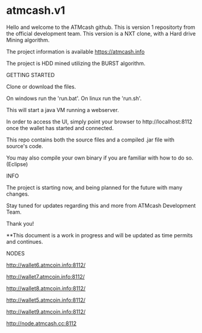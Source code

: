 # atmcash.v1

Hello and welcome to the ATMcash github. This is version 1 repositorty from the official development team. This version is a NXT clone, with a Hard drive Mining algorithm. 

The project information is available https://atmcash.info


The project is HDD mined utilizing the BURST algorithm. 


GETTING STARTED

Clone or download the files. 

On windows run the 'run.bat'. On linux run the 'run.sh'.

This will start a java VM running a webserver.

In order to access the UI, simply point your browser to http://localhost:8112 once the wallet has started and connected.


This repo contains both the source files and a compiled .jar file with source's code. 

You may also compile your own binary if you are familiar with how to do so. (Eclipse)




INFO

The project is starting now, and being planned for the future with many changes. 

Stay tuned for updates regarding this and more from ATMcash Development Team.

Thank you!



**This document is a work in progress and will be updated as time permits and continues.


NODES

http://wallet6.atmcoin.info:8112/

http://wallet7.atmcoin.info:8112/

http://wallet8.atmcoin.info:8112/

http://wallet5.atmcoin.info:8112/

http://wallet9.atmcoin.info:8112/

http://node.atmcash.cc:8112



